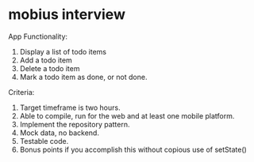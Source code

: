 # mobius interview

App Functionality:

1. Display a list of todo items
2. Add a todo item
3. Delete a todo item
4. Mark a todo item as done, or not done.

Criteria:

1. Target timeframe is two hours.
2. Able to compile, run for the web and at least one mobile platform.
3. Implement the repository pattern.
4. Mock data, no backend.
5. Testable code.
6. Bonus points if you accomplish this without copious use of setState()
